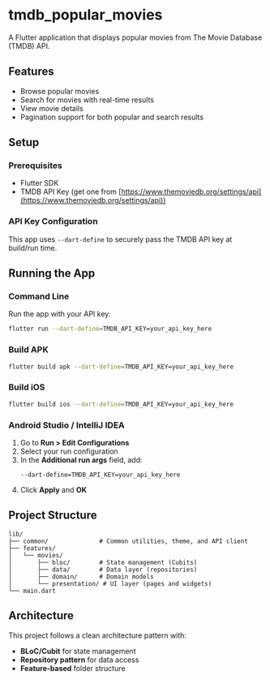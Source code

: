# tmdb_popular_movies

A Flutter application that displays popular movies from The Movie Database (TMDB) API.

## Features

- Browse popular movies
- Search for movies with real-time results
- View movie details
- Pagination support for both popular and search results

## Setup

### Prerequisites

- Flutter SDK
- TMDB API Key (get one from [https://www.themoviedb.org/settings/api](https://www.themoviedb.org/settings/api))

### API Key Configuration

This app uses `--dart-define` to securely pass the TMDB API key at build/run time.

## Running the App

### Command Line

Run the app with your API key:

```bash
flutter run --dart-define=TMDB_API_KEY=your_api_key_here
```

### Build APK

```bash
flutter build apk --dart-define=TMDB_API_KEY=your_api_key_here
```

### Build iOS

```bash
flutter build ios --dart-define=TMDB_API_KEY=your_api_key_here
```

### Android Studio / IntelliJ IDEA

1. Go to **Run > Edit Configurations**
2. Select your run configuration
3. In the **Additional run args** field, add:
   ```
   --dart-define=TMDB_API_KEY=your_api_key_here
   ```
4. Click **Apply** and **OK**

## Project Structure

```
lib/
├── common/              # Common utilities, theme, and API client
├── features/
│   └── movies/
│       ├── bloc/        # State management (Cubits)
│       ├── data/        # Data layer (repositories)
│       ├── domain/      # Domain models
│       └── presentation/ # UI layer (pages and widgets)
└── main.dart
```

## Architecture

This project follows a clean architecture pattern with:
- **BLoC/Cubit** for state management
- **Repository pattern** for data access
- **Feature-based** folder structure
